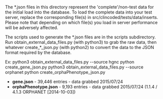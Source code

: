 The *.json files in this directory represent the 'complete'/non-test data for the initial load into the database. To load the complete data into your test server, replace the corresponding file(s) in src/clincoded/tests/data/inserts. Please note that depending on which file(s) you load in server performance will be adversely affected.

The scripts used to generate the \*.json files are in the scripts subdirectory. Run obtain\_external\_data\_files.py (with python3) to grab the raw data, then whatever create\_\*\_json.py (with python2) to convert the data to the JSON format required by the database.

Ex:
python3 obtain\_external\_data\_files.py --source hgnc
python create\_gene\_json.py
python3 obtain\_external\_data\_files.py --source orphanet
python create\_orphaPhenotype\_json.py

- **gene.json** - 39,446 entries - data grabbed 2015/07/24
- **orphaPhenotype.json** - 9,193 entries - data grabbed 2015/07/24 (1.1.4 / 4.1.3 ORPHANET [2014-10-03])
